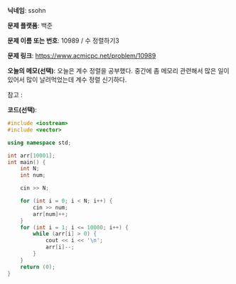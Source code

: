 **닉네임**: ssohn

**문제 플랫폼**: 백준

**문제 이름 또는 번호**:  10989 / 수 정렬하기3

**문제 링크**: https://www.acmicpc.net/problem/10989

**오늘의 메모(선택)**: 오늘은 계수 정렬을 공부했다. 중간에 좀 메모리 관련해서 많은 일이 있어서 많이 날려먹었는데 계수 정렬 신기하다.

참고 :

**코드(선택)**:

```c++
#include <iostream>
#include <vector>

using namespace std;

int arr[10001];
int main() {
	int N;
	int num;

	cin >> N;

	for (int i = 0; i < N; i++) {
		cin >> num;
		arr[num]++;
	}
	for (int i = 1; i <= 10000; i++) {
		while (arr[i] > 0) {
			cout << i << '\n';
			arr[i]--;
		}
	}
	return (0);
}

```
